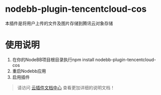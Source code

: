 # nodebb-plugin-tencentcloud-cos
本插件是将用户上传的文件及图片存储到腾讯云对象存储
# 使用说明
1. 在你的NodeBB项目根目录执行npm install nodebb-plugin-tencentcloud-cos
2. 重启Nodebb应用
3. 启用插件

> 请访问 [云插件文档中心](https://openapp.qq.com/docs/NodeBB/cos.html) 查看更加详细的说明文档！